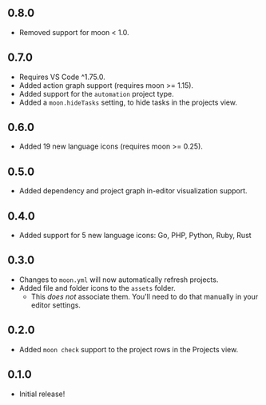 ## 0.8.0

- Removed support for moon < 1.0.

## 0.7.0

- Requires VS Code ^1.75.0.
- Added action graph support (requires moon >= 1.15).
- Added support for the `automation` project type.
- Added a `moon.hideTasks` setting, to hide tasks in the projects view.

## 0.6.0

- Added 19 new language icons (requires moon >= 0.25).

## 0.5.0

- Added dependency and project graph in-editor visualization support.

## 0.4.0

- Added support for 5 new language icons: Go, PHP, Python, Ruby, Rust

## 0.3.0

- Changes to `moon.yml` will now automatically refresh projects.
- Added file and folder icons to the `assets` folder.
	- This _does not_ associate them. You'll need to do that manually in your editor settings.

## 0.2.0

- Added `moon check` support to the project rows in the Projects view.

## 0.1.0

- Initial release!
